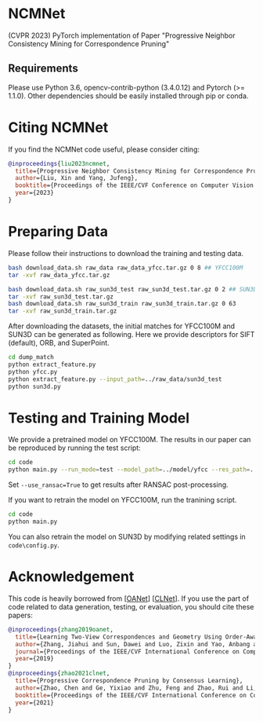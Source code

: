 # NCMNet
(CVPR 2023) PyTorch implementation of Paper "Progressive Neighbor Consistency Mining for Correspondence Pruning"

## Requirements

Please use Python 3.6, opencv-contrib-python (3.4.0.12) and Pytorch (>= 1.1.0). Other dependencies should be easily installed through pip or conda.


# Citing NCMNet
If you find the NCMNet code useful, please consider citing:

```bibtex
@inproceedings{liu2023ncmnet,
  title={Progressive Neighbor Consistency Mining for Correspondence Pruning},
  author={Liu, Xin and Yang, Jufeng},
  booktitle={Proceedings of the IEEE/CVF Conference on Computer Vision and Pattern Recognition},
  year={2023}
}
```

# Preparing Data
Please follow their instructions to download the training and testing data.
```bash
bash download_data.sh raw_data raw_data_yfcc.tar.gz 0 8 ## YFCC100M
tar -xvf raw_data_yfcc.tar.gz

bash download_data.sh raw_sun3d_test raw_sun3d_test.tar.gz 0 2 ## SUN3D
tar -xvf raw_sun3d_test.tar.gz
bash download_data.sh raw_sun3d_train raw_sun3d_train.tar.gz 0 63
tar -xvf raw_sun3d_train.tar.gz
```
 
After downloading the datasets, the initial matches for YFCC100M and SUN3D can be generated as following. Here we provide descriptors for SIFT (default), ORB, and SuperPoint.
```bash
cd dump_match
python extract_feature.py
python yfcc.py
python extract_feature.py --input_path=../raw_data/sun3d_test
python sun3d.py
```

# Testing and Training Model
We provide a pretrained model on YFCC100M. The results in our paper can be reproduced by running the test script:
```bash
cd code 
python main.py --run_mode=test --model_path=../model/yfcc --res_path=../model/yfcc 
```
Set `--use_ransac=True` to get results after RANSAC post-processing.

If you want to retrain the model on YFCC100M, run the tranining script.
```bash
cd code 
python main.py 
```

You can also retrain the model on SUN3D by modifying related settings in `code\config.py`.

# Acknowledgement
This code is heavily borrowed from [[OANet](https://github.com/zjhthu/OANet)] [[CLNet](https://github.com/sailor-z/CLNet)]. If you use the part of code related to data generation, testing, or evaluation, you should cite these papers:
```bibtex
@inproceedings{zhang2019oanet,
  title={Learning Two-View Correspondences and Geometry Using Order-Aware Network},
  author={Zhang, Jiahui and Sun, Dawei and Luo, Zixin and Yao, Anbang and Zhou, Lei and Shen, Tianwei and Chen, Yurong and Quan, Long and Liao, Hongen},
  journal={Proceedings of the IEEE/CVF International Conference on Computer Vision},
  year={2019}
}
@inproceedings{zhao2021clnet,
  title={Progressive Correspondence Pruning by Consensus Learning},
  author={Zhao, Chen and Ge, Yixiao and Zhu, Feng and Zhao, Rui and Li, Hongsheng and Salzmann, Mathieu},
  booktitle={Proceedings of the IEEE/CVF International Conference on Computer Vision.},
  year={2021}
}
```  
